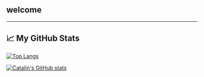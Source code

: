 ## welcome ##
---

## &#x1f4c8; My GitHub Stats

[![Top Langs](https://github-readme-stats.vercel.app/api/top-langs/?username=aca2328&hide=java,html,css&theme=radical)](https://github.com/anuraghazra/github-readme-stats)

[![Catalin's GitHub stats](https://github-readme-stats.vercel.app/api?username=aca2328&theme=radical)](https://github.com/anuraghazra/github-readme-stats)
